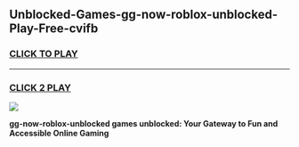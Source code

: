 
## Unblocked-Games-gg-now-roblox-unblocked-Play-Free-cvifb
<h3>
<a href="https://premium76.site?title=gg-now-roblox-unblocked&ref=18A1">CLICK TO PLAY</a></h3>
<hr>

<h3>
<a href="https://premium76.site?title=gg-now-roblox-unblocked&ref=18A1">CLICK 2 PLAY</a>
  
</h3>

<a href="https://premium76.site?title=gg-now-roblox-unblocked&ref=18A1"><img src="https://clearcache.store/games.png"></a>


**gg-now-roblox-unblocked games unblocked: Your Gateway to Fun and Accessible Online Gaming**
